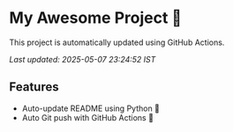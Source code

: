 # My Awesome Project 🚀

This project is automatically updated using GitHub Actions.

_Last updated: 2025-05-07 23:24:52 IST_

## Features
- Auto-update README using Python 🐍
- Auto Git push with GitHub Actions 🤖
